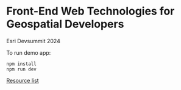 # Front-End Web Technologies for Geospatial Developers
Esri Devsummit 2024

To run demo app: 

```
npm install
npm run dev
```

[Resource list](https://github.com/araedavis/esri-dev-summit-2024/blob/main/resources.md)
